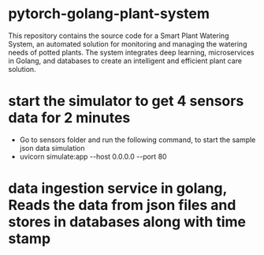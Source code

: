 # pytorch-golang-plant-system
This repository contains the source code for a Smart Plant Watering System, an automated solution for monitoring and managing the watering needs of potted plants. The system integrates deep learning, microservices in Golang, and databases to create an intelligent and efficient plant care solution.

# start the simulator to get 4 sensors data for 2 minutes
- Go to sensors folder and run the following command, to start the sample json data simulation
- uvicorn simulate:app --host 0.0.0.0 --port 80

# data ingestion service in golang, Reads the data from json files and stores in databases along with time stamp
